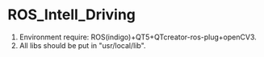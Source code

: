 # ROS_Intell_Driving
1. Environment require: ROS(indigo)+QT5+QTcreator-ros-plug+openCV3.
2. All libs should be put in "usr/local/lib".
